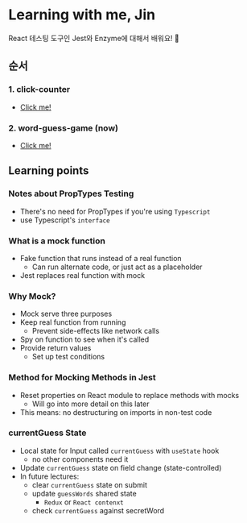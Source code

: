 # Learning with me, Jin

React 테스팅 도구인 Jest와 Enzyme에 대해서 배워요! 🎉

## 순서

### 1. click-counter

- [Click me!](https://github.com/faker007/testing-click-counter)

### 2. word-guess-game (now)

- [Click me!](https://github.com/faker007/testing-word-guess-game)

## Learning points

### Notes about PropTypes Testing

- There's no need for PropTypes if you're using `Typescript`
- use Typescript's `interface`

### What is a mock function

- Fake function that runs instead of a real function
  - Can run alternate code, or just act as a placeholder
- Jest replaces real function with mock

### Why Mock?

- Mock serve three purposes
- Keep real function from running
  - Prevent side-effects like network calls
- Spy on function to see when it's called
- Provide return values
  - Set up test conditions

### Method for Mocking Methods in Jest

- Reset properties on React module to replace methods with mocks
  - Will go into more detail on this later
- This means: no destructuring on imports in non-test code

### currentGuess State

- Local state for Input called `currentGuess` with `useState` hook
  - no other components need it
- Update `currentGuess` state on field change (state-controlled)
- In future lectures:
  - clear `currentGuess` state on submit
  - update `guessWords` shared state
    - `Redux` or `React contenxt`
  - check `currentGuess` against secretWord
